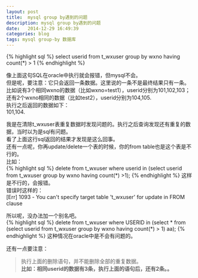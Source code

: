 ```yaml
---
layout: post
title:  mysql group by遇到的问题
description: mysql group by遇到的问题
date:   2014-12-29 16:49:39
categories: blog
tags: mysql group-by 数据库
---
```

{% highlight sql %}
select userid from t_wxuser group by wxno having count(*) > 1
{% endhighlight %}

像上面这句SQL在oracle中执行就会报错，但mysql不会。  
但是呢，要注意：它只会返回一条数据。这里说的一条不是最终结果只有一条。  
比如说有3个相同wxno的数据（比如wxno=test1），userid分别为101,102,103；还有2个wxno相同的数据（比如test2），userid分别为104,105.  
执行之后返回的数据如下：  
101,104.  

我是在清除t_wxuser表重复数据时发现问题的。执行之后查询发现还有重复的数据，当时以为是sql有问题。  
看了上面这行sql返回的结果才发现是这么回事。  
还有一点呢，你再update/delete一个表的时候，你的from table也是这个表是不行的。  
比如：  
{% highlight sql %}
delete from t_wxuser where userid in (select userid from t_wxuser group by wxno having count(*) >1);
{% endhighlight %}
这样是不行的，会报错。  
错误时这样的：  
[Err] 1093 - You can't specify target table 't_wxuser' for update in FROM clause  

所以呢，没办法加一个别名吧。  
{% highlight sql %}
delete from t_wxuser where USERID in (select * from (select userid from t_wxuser group by wxno having count(*) > 1) aa);
{% endhighlight %}
这种情况在oracle中是不会有问题的。  

还有一点要注意：  
>执行上面的删除语句，并不能删除全部的重复数据。  
**比如：相同userid的数据有3条，执行上面的语句后，还有2条。。**

